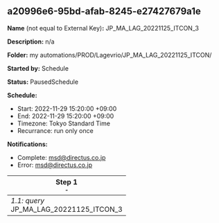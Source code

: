 ## a20996e6-95bd-afab-8245-e27427679a1e

**Name** (not equal to External Key)**:** JP_MA_LAG_20221125_ITCON_3

**Description:** n/a

**Folder:** my automations/PROD/Lagevrio/JP_MA_LAG_20221125_ITCON/

**Started by:** Schedule

**Status:** PausedSchedule

**Schedule:**

* Start: 2022-11-29 15:20:00 +09:00
* End: 2022-11-29 15:20:00 +09:00
* Timezone: Tokyo Standard Time
* Recurrance: run only once

**Notifications:**

* Complete: msd@directus.co.jp
* Error: msd@directus.co.jp

| Step 1<br>_<small>-</small>_ |
| --- |
| _1.1: query_<br>JP_MA_LAG_20221125_ITCON_3 |
